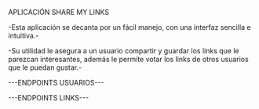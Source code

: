 APLICACIÓN SHARE MY LINKS

-Esta aplicación se decanta por un fácil manejo, con una interfaz sencilla e intuitiva.-

-Su utilidad le asegura a un usuario compartir y guardar los links que le parezcan interesantes, además le permite votar los links de otros
usuarios que le puedan gustar.-

---ENDPOINTS USUARIOS---

---ENDPOINTS LINKS---
